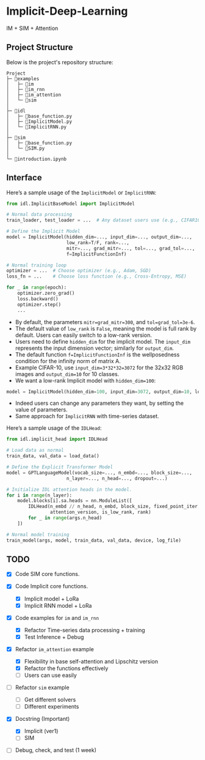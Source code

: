 # Implicit-Deep-Learning
IM + SIM + Attention

## Project Structure

Below is the project's repository structure:

```plaintext 
Project
├─ 📂examples                    
│   ├─ 📂im 
│   ├─ 📂im_rnn
│   ├─ 📂im_attention
│   └─ 📂sim
│   
├─ 📂idl
│   ├─ 📃base_function.py
│   ├─ 📃ImplicitModel.py
│   └─ 📃ImplicitRNN.py
│ 
├─ 📂sim
│   ├─ 📃base_function.py
│   └─ 📃SIM.py
│  
└─ 📃introduction.ipynb                    
```

## Interface

Here’s a sample usage of the `ImplicitModel` or ``ImplicitRNN``:

```python
from idl.ImplicitBaseModel import ImplicitModel

# Normal data processing
train_loader, test_loader = ...  # Any dataset users use (e.g., CIFAR10, time-series, ...)

# Define the Implicit Model
model = ImplicitModel(hidden_dim=..., input_dim=..., output_dim=...,
                      low_rank=T/F, rank=...,
                      mitr=..., grad_mitr=..., tol=..., grad_tol=...,
                      f=ImplicitFunctionInf)

# Normal training loop
optimizer = ...  # Choose optimizer (e.g., Adam, SGD)
loss_fn = ...    # Choose loss function (e.g., Cross-Entropy, MSE)

for _ in range(epoch): 
    optimizer.zero_grad() 
    loss.backward()  
    optimizer.step()  
    ...
```




- By default, the parameters `mitr=grad_mitr=300`, and `tol=grad_tol=3e-6`.
- The default value of `low_rank` is `False`, meaning the model is full rank by default. Users can easily switch to a low-rank version.
- Users need to define `hidden_dim` for the implicit model. The `input_dim` represents the input dimension vector; similarly for `output_dim`.
- The default function `f=ImplicitFunctionInf` is the wellposedness condition for the infinity norm of matrix A.
- Example CIFAR-10, use `input_dim=3*32*32=3072` for the 32x32 RGB images and `output_dim=10` for 10 classes.
- We want a low-rank Implicit model with `hidden_dim=100`:

```python
model = ImplicitModel(hidden_dim=100, input_dim=3072, output_dim=10, low_rank=True, rank=2)
```
- Indeed users can change any parameters they want, by setting the value of parameters.
- Same approach for `ImplicitRNN` with time-series dataset.

Here’s a sample usage of the `IDLHead`:
```python
from idl.implicit_head import IDLHead

# Load data as normal
train_data, val_data = load_data()

# Define the Explicit Transformer Model
model = GPTLanguageModel(vocab_size=..., n_embd=..., block_size=...,
                      n_layer=..., n_head=..., dropout=...)

# Initialize IDL attention heads in the model.
for i in range(n_layer):
    model.blocks[i].sa.heads = nn.ModuleList([
        IDLHead(n_embd // n_head, n_embd, block_size, fixed_point_iter, 
                attention_version, is_low_rank, rank) 
        for _ in range(args.n_head)
    ])

# Normal model training
train_model(args, model, train_data, val_data, device, log_file)
```

## TODO

- [x] Code SIM core functions.
- [x] Code Implicit core functions.
   - [x] Implicit model + LoRa
   - [x] Implicit RNN model + LoRa
- [x] Code examples for `im` and `im_rnn` 
   - [x] Refactor Time-series data processing + training
   - [x] Test Inference + Debug   
- [x] Refactor `im_attention` example
   - [x] Flexibility in base self-attention and Lipschitz version
   - [x] Refactor the functions effectively
   - [ ] Users can use easily
- [ ] Refactor `sim` example
   - [ ] Get different solvers
   - [ ] Different experiments
- [x] Docstring (Important)
   - [x] Implicit (ver1)
   - [ ] SIM 
- [ ] Debug, check, and test (1 week)


